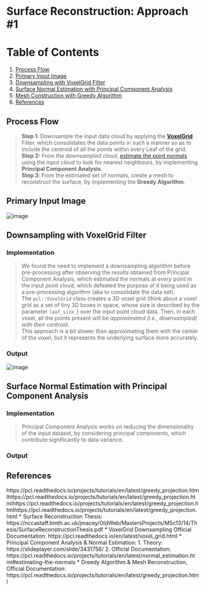 <h1> Surface Reconstruction: Approach #1 </h1>

# Table of Contents
1. [Process Flow](#Process-Flow)
2. [Primary Input Image](#Primary-Input-Image)
3. [Downsampling with VoxelGrid Filter](#Downsampling-with-VoxelGrid-Filter)
4. [Surface Normal Estimation with Principal Component Analysis](#Surface-Normal-Estimation-with-Principal-Component-Analysis)
5. [Mesh Construction with Greedy Algorithm](#Mesh-Construction-with-Greedy-Algorithm)
6. [References](#References)

<h2> Process Flow <a name="Process-Flow"></a></h2>

> **Step 1**: Downsample the input data cloud by applying the [**VoxelGrid**](https://pointclouds.org/documentation/classpcl_1_1_voxel_grid_3_01pcl_1_1_p_c_l_point_cloud2_01_4.html) Filter, which consolidates the data points in such a manner so as to include the centroid of all the points within every Leaf of the grid. <br>
> **Step 2:** From the *downsampled cloud*, [estimate the point normals](https://pointclouds.org/documentation/classpcl_1_1_normal_estimation.html) using the *input cloud* to look for nearest neighbours, by implementing **Principal Component Analysis**. <br>
> **Step 3**: From the estimated set of normals, create a mesh to reconstruct the surface, by implementing the **Greedy Algorithm**. <br>

<h2>Primary Input Image<a name="Primary-Input-Image"></a></h2>

![image](https://user-images.githubusercontent.com/95737452/189767203-5c820b68-d15b-4222-961a-0172cb9ee2c1.png)

<h2> Downsampling with VoxelGrid Filter <a name="Downsampling-with-VoxelGrid-Filter"></a></h2>

<h3> Implementation </h3>

> We found the need to implement a downsampling algorithm before pre-processing after observing the results obtained from Principal Component Analysis, which estimated the normals at *every* point in the input point cloud, which defeated the purpose of it being used as a pre-processing algorithm (aka to consolidate the data set). <br>
> The `pcl::VoxelGrid` class creates a 3D voxel grid (think about a voxel grid as a set of tiny 3D boxes in space, whose size is described by the parameter `leaf_size_`) over the input point cloud data. Then, in each voxel, all the points present will be *approximated (i.e., downsampled) with their centroid*.  <br>
> This approach is a bit slower than approximating them with the center of the voxel, but it represents the underlying surface more accurately. <br>

<h3> Output </h3>

![image](https://user-images.githubusercontent.com/95737452/189767346-a6b294f3-d122-408d-9d66-31af497ecd65.png) <br>

<h2> Surface Normal Estimation with Principal Component Analysis <a name="Surface-Normal-Estimation-with-Principal-Component-Analysis"></a></h2>

<h3> Implementation </h3>

> Principal Component Analysis works on reducing the dimensionality of the input dataset, by considering principal components, which contribute significantly to data variance.

<h3> Output </h3>

<h2> References <a name="References"></a></h2>
https://pcl.readthedocs.io/projects/tutorials/en/latest/greedy_projection.htmlhttps://pcl.readthedocs.io/projects/tutorials/en/latest/greedy_projection.htmlhttps://pcl.readthedocs.io/projects/tutorials/en/latest/greedy_projection.htmlhttps://pcl.readthedocs.io/projects/tutorials/en/latest/greedy_projection.html
* Surface Reconstruction Thesis: https://nccastaff.bmth.ac.uk/jmacey/OldWeb/MastersProjects/MSc13/14/Thesis/SurfaceReconstructionThesis.pdf 
* VoxelGrid Downsampling Official Documentation: https://pcl.readthedocs.io/en/latest/voxel_grid.html
* Principal Component Analysis & Normal Estimation:
    1. Theory: https://slideplayer.com/slide/3431756/
    2. Official Documentation: https://pcl.readthedocs.io/projects/tutorials/en/latest/normal_estimation.html#estimating-the-normals
* Greedy Algorithm & Mesh Reconstruction, Official Documentation: https://pcl.readthedocs.io/projects/tutorials/en/latest/greedy_projection.html





